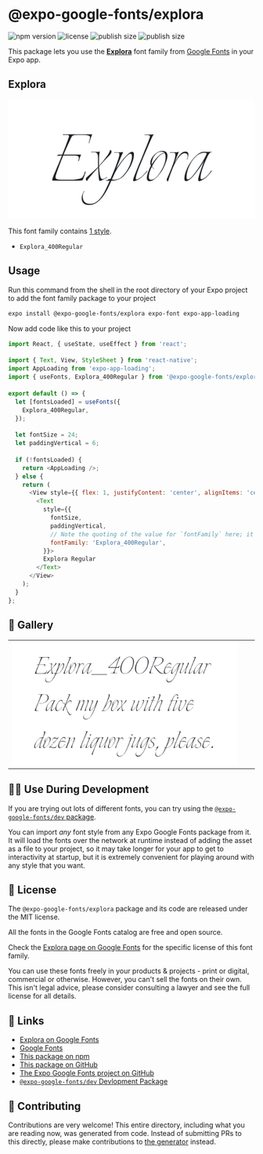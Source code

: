 # @expo-google-fonts/explora

![npm version](https://flat.badgen.net/npm/v/@expo-google-fonts/explora)
![license](https://flat.badgen.net/github/license/expo/google-fonts)
![publish size](https://flat.badgen.net/packagephobia/install/@expo-google-fonts/explora)
![publish size](https://flat.badgen.net/packagephobia/publish/@expo-google-fonts/explora)

This package lets you use the [**Explora**](https://fonts.google.com/specimen/Explora) font family from [Google Fonts](https://fonts.google.com/) in your Expo app.

## Explora

![Explora](./font-family.png)

This font family contains [1 style](#-gallery).

- `Explora_400Regular`

## Usage

Run this command from the shell in the root directory of your Expo project to add the font family package to your project
```sh
expo install @expo-google-fonts/explora expo-font expo-app-loading
```

Now add code like this to your project
```js
import React, { useState, useEffect } from 'react';

import { Text, View, StyleSheet } from 'react-native';
import AppLoading from 'expo-app-loading';
import { useFonts, Explora_400Regular } from '@expo-google-fonts/explora';

export default () => {
  let [fontsLoaded] = useFonts({
    Explora_400Regular,
  });

  let fontSize = 24;
  let paddingVertical = 6;

  if (!fontsLoaded) {
    return <AppLoading />;
  } else {
    return (
      <View style={{ flex: 1, justifyContent: 'center', alignItems: 'center' }}>
        <Text
          style={{
            fontSize,
            paddingVertical,
            // Note the quoting of the value for `fontFamily` here; it expects a string!
            fontFamily: 'Explora_400Regular',
          }}>
          Explora Regular
        </Text>
      </View>
    );
  }
};

```

## 🔡 Gallery


||||
|-|-|-|
|![Explora_400Regular](./Explora_400Regular.ttf.png)||||


## 👩‍💻 Use During Development

If you are trying out lots of different fonts, you can try using the [`@expo-google-fonts/dev` package](https://github.com/expo/google-fonts/tree/master/font-packages/dev#readme).

You can import *any* font style from any Expo Google Fonts package from it. It will load the fonts
over the network at runtime instead of adding the asset as a file to your project, so it may take longer
for your app to get to interactivity at startup, but it is extremely convenient
for playing around with any style that you want.

## 📖 License

The `@expo-google-fonts/explora` package and its code are released under the MIT license.

All the fonts in the Google Fonts catalog are free and open source.

Check the [Explora page on Google Fonts](https://fonts.google.com/specimen/Explora) for the specific license of this font family.

You can use these fonts freely in your products & projects - print or digital, commercial or otherwise. However, you can't sell the fonts on their own. This isn't legal advice, please consider consulting a lawyer and see the full license for all details.

## 🔗 Links

- [Explora on Google Fonts](https://fonts.google.com/specimen/Explora)
- [Google Fonts](https://fonts.google.com/)
- [This package on npm](https://www.npmjs.com/package/@expo-google-fonts/explora)
- [This package on GitHub](https://github.com/expo/google-fonts/tree/master/font-packages/explora)
- [The Expo Google Fonts project on GitHub](https://github.com/expo/google-fonts)
- [`@expo-google-fonts/dev` Devlopment Package](https://github.com/expo/google-fonts/tree/master/font-packages/dev)

## 🤝 Contributing

Contributions are very welcome! This entire directory, including what you are reading now, was generated from code. Instead of submitting PRs to this directly, please make contributions to [the generator](https://github.com/expo/google-fonts/tree/master/packages/generator) instead.
